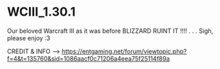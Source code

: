 # WCIII_1.30.1
Our beloved Warcraft III as it was before BLIZZARD RUINT IT !!!! . . . Sigh, please enjoy  :3

CREDIT & INFO --> https://entgaming.net/forum/viewtopic.php?f=4&t=135760&sid=1086aacf0c71206a4eea75f25114f89a
